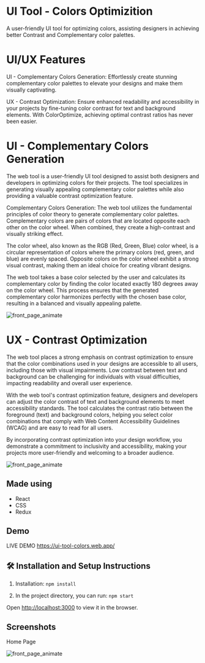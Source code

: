 # UI Tool - Colors Optimizition 

A user-friendly UI tool for optimizing colors, assisting designers in achieving better Contrast and Complementary color palettes. 

# UI/UX Features

UI - Complementary Colors Generation: Effortlessly create stunning complementary color palettes to elevate your designs and make them visually captivating.

UX - Contrast Optimization: Ensure enhanced readability and accessibility in your projects by fine-tuning color contrast for text and background elements. With ColorOptimize, achieving optimal contrast ratios has never been easier.

# UI - Complementary Colors Generation

The web tool is a user-friendly UI tool designed to assist both designers and developers in optimizing colors for their projects. The tool specializes in generating visually appealing complementary color palettes while also providing a valuable contrast optimization feature.

Complementary Colors Generation:
The web tool utilizes the fundamental principles of color theory to generate complementary color palettes. Complementary colors are pairs of colors that are located opposite each other on the color wheel. When combined, they create a high-contrast and visually striking effect.

The color wheel, also known as the RGB (Red, Green, Blue) color wheel, is a circular representation of colors where the primary colors (red, green, and blue) are evenly spaced. Opposite colors on the color wheel exhibit a strong visual contrast, making them an ideal choice for creating vibrant designs.

The web tool takes a base color selected by the user and calculates its complementary color by finding the color located exactly 180 degrees away on the color wheel. This process ensures that the generated complementary color harmonizes perfectly with the chosen base color, resulting in a balanced and visually appealing palette.

![front_page_animate](https://cdn.shopify.com/s/files/1/0044/3708/2200/files/Comp._horizontal.jpg?v=1644267976)


# UX - Contrast Optimization

The web tool places a strong emphasis on contrast optimization to ensure that the color combinations used in your designs are accessible to all users, including those with visual impairments. Low contrast between text and background can be challenging for individuals with visual difficulties, impacting readability and overall user experience.

With the web tool's contrast optimization feature, designers and developers can adjust the color contrast of text and background elements to meet accessibility standards. The tool calculates the contrast ratio between the foreground (text) and background colors, helping you select color combinations that comply with Web Content Accessibility Guidelines (WCAG) and are easy to read for all users.

By incorporating contrast optimization into your design workflow, you demonstrate a commitment to inclusivity and accessibility, making your projects more user-friendly and welcoming to a broader audience.

![front_page_animate](https://images.prismic.io/audioeye-web/11c64b37-50eb-4f5a-9ffe-26b54af8da43_Why-Does-Color-Contrast-Matter-For-Website-Accessibility-what-is-color-contrast.jpg?ixlib=gatsbyFP&auto=compress%2Cformat&fit=max&w=1160&h=609)



## Made using
- React
- CSS
- Redux

## Demo

LIVE DEMO https://ui-tool-colors.web.app/



## 🛠 Installation and Setup Instructions

1. Installation: `npm install`

2. In the project directory, you can run: `npm start`

Open [http://localhost:3000](http://localhost:3000) to view it in the browser.


## Screenshots

Home Page

![front_page_animate](https://i.imgur.com/EyFauba.png)




